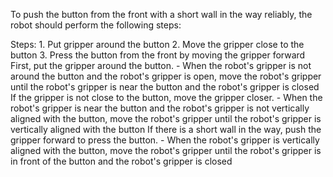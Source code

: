 To push the button from the front with a short wall in the way reliably, the robot should perform the following steps:

   Steps:  1. Put gripper around the button  2. Move the gripper close to the button  3. Press the button from the front by moving the gripper forward
    First, put the gripper around the button.
    - When the robot's gripper is not around the button and the robot's gripper is open, move the robot's gripper until the robot's gripper is near the button and the robot's gripper is closed
    If the gripper is not close to the button, move the gripper closer.
    - When the robot's gripper is near the button and the robot's gripper is not vertically aligned with the button, move the robot's gripper until the robot's gripper is vertically aligned with the button
    If there is a short wall in the way, push the gripper forward to press the button.
    - When the robot's gripper is vertically aligned with the button, move the robot's gripper until the robot's gripper is in front of the button and the robot's gripper is closed
